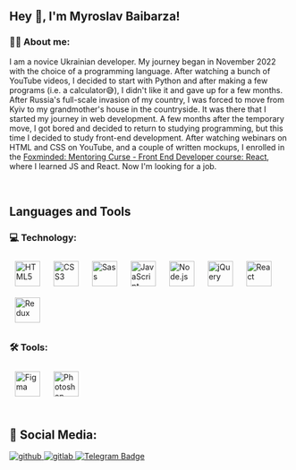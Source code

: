 ## Hey 👋, I'm Myroslav Baibarza!  
  



### 👨‍💻 About me:  
I am a novice Ukrainian developer. My journey began in November 2022 with the choice of a programming language. After watching a bunch of YouTube videos, I decided to start with Python and after making a few programs (i.e. a calculator😅), I didn't like it and gave up for a few months. After Russia's full-scale invasion of my country, I was forced to move from Kyiv to my grandmother's house in the countryside. It was there that I started my journey in web development. A few months after the temporary move, I got bored and decided to return to studying programming, but this time I decided to study front-end development. After watching webinars on HTML and CSS on YouTube, and a couple of written mockups, I enrolled in the [Foxminded: Mentoring Curse - Front End Developer course: React](https://foxminded.ua/front-end-1/), where I learned JS and React. Now I'm looking for a job.  
  

<br/>  


## Languages and Tools  


### 💻 Technology:  
<div align="left">  
<a href="https://en.wikipedia.org/wiki/HTML5" target="_blank"><img style="margin: 10px" src="https://profilinator.rishav.dev/skills-assets/html5-original-wordmark.svg" alt="HTML5" height="45" /></a>  
<a href="https://www.w3schools.com/css/" target="_blank"><img style="margin: 10px" src="https://profilinator.rishav.dev/skills-assets/css3-original-wordmark.svg" alt="CSS3" height="45" /></a>  
<a href="https://sass-lang.com/" target="_blank"><img style="margin: 10px" src="https://profilinator.rishav.dev/skills-assets/sass-original.svg" alt="Sass" height="45" /></a>  
<a href="https://www.javascript.com/" target="_blank"><img style="margin: 10px" src="https://profilinator.rishav.dev/skills-assets/javascript-original.svg" alt="JavaScript" height="45" /></a>  
<a href="https://nodejs.org/" target="_blank"><img style="margin: 10px" src="https://profilinator.rishav.dev/skills-assets/nodejs-original-wordmark.svg" alt="Node.js" height="45" /></a>  
<a href="https://jquery.com/" target="_blank"><img style="margin: 10px" src="https://profilinator.rishav.dev/skills-assets/jquery.png" alt="jQuery" height="45" /></a>  
<a href="https://reactjs.org/" target="_blank"><img style="margin: 10px" src="https://profilinator.rishav.dev/skills-assets/react-original-wordmark.svg" alt="React" height="45" /></a>  
<a href="https://redux.js.org/" target="_blank"><img style="margin: 10px" src="https://profilinator.rishav.dev/skills-assets/redux-original.svg" alt="Redux" height="45" /></a>  
</div>  



### 🛠 Tools:  
<div align="left">  
<a href="https://www.figma.com/" target="_blank"><img style="margin: 10px" src="https://profilinator.rishav.dev/skills-assets/figma-icon.svg" alt="Figma" height="45" /></a>  
<a href="https://www.adobe.com/in/products/photoshop.html" target="_blank"><img style="margin: 10px" src="https://profilinator.rishav.dev/skills-assets/photoshop-plain.svg" alt="Photoshop" height="45" /></a>  
</div>  

<br/>  




## 🤝 Social Media:
  
  
<a href="https://github.com/https://github.com/zark6835" target="_blank">
<img src=https://img.shields.io/badge/github-%2324292e.svg?&style=for-the-badge&logo=github&logoColor=white alt=github style="margin-bottom: 5px;" />
</a>
<a href="https://gitlab.com/https://gitlab.com/tutuk6835" target="_blank">
<img src=https://img.shields.io/badge/gitlab-330F63.svg?&style=for-the-badge&logo=gitlab&logoColor=white alt=gitlab style="margin-bottom: 5px;" />
</a>  
<a href="https://gitlab.com/https://gitlab.com/tutuk6835" target="_blank">
<img src="https://camo.githubusercontent.com/2297af39fb6f35f5276cc5cb622c6a7f85c1956d6148f79f767ca7ec0a68e8fe/68747470733a2f2f696d672e736869656c64732e696f2f62616467652f2d66696c696d6f6e6f76616c657865792d626c75653f7374796c653d666c6174266c6f676f3d54656c656772616d266c6f676f436f6c6f723d7768697465" alt="Telegram Badge" data-canonical-src="https://img.shields.io/badge/-Telegram-blue" style="max-width: 100%;">
</a>  
